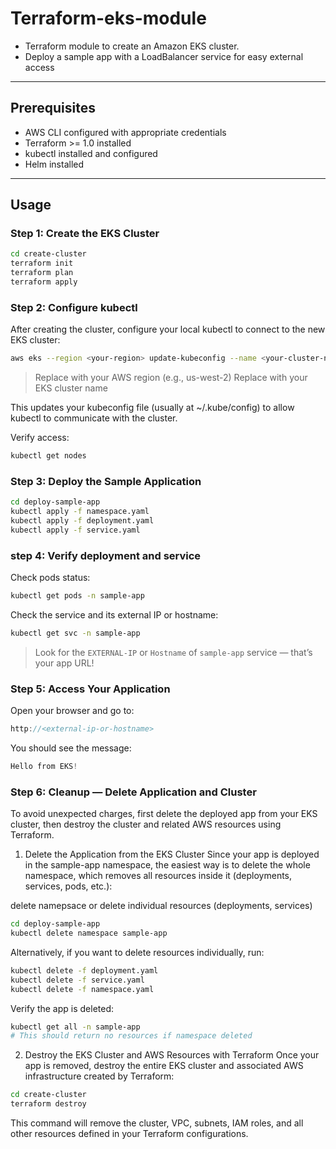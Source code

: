 # Terraform-eks-module

- Terraform module to create an Amazon EKS cluster.
- Deploy a sample app with a LoadBalancer service for easy external access

---

## Prerequisites

- AWS CLI configured with appropriate credentials
- Terraform >= 1.0 installed
- kubectl installed and configured
- Helm installed

---

## Usage

### Step 1: Create the EKS Cluster

```bash
cd create-cluster
terraform init
terraform plan
terraform apply
```

### Step 2: Configure kubectl

After creating the cluster, configure your local kubectl to connect to the new EKS cluster:
```bash
aws eks --region <your-region> update-kubeconfig --name <your-cluster-name>
```
> Replace <your-region> with your AWS region (e.g., us-west-2)
Replace <your-cluster-name> with your EKS cluster name

This updates your kubeconfig file (usually at ~/.kube/config) to allow kubectl to communicate with the cluster.

Verify access:
```bash
kubectl get nodes
```

### Step 3: Deploy the Sample Application

```bash
cd deploy-sample-app
kubectl apply -f namespace.yaml
kubectl apply -f deployment.yaml
kubectl apply -f service.yaml
```
### step 4: Verify deployment and service

Check pods status:
```bash
kubectl get pods -n sample-app
```
Check the service and its external IP or hostname:
```bash
kubectl get svc -n sample-app
```
> Look for the `EXTERNAL-IP` or `Hostname` of `sample-app` service — that’s your app URL!

### Step 5: Access Your Application

Open your browser and go to:
```cpp
http://<external-ip-or-hostname>
```
You should see the message:
```csharp
Hello from EKS!
```

### Step 6: Cleanup — Delete Application and Cluster

To avoid unexpected charges, first delete the deployed app from your EKS cluster, then destroy the cluster and related AWS resources using Terraform.

1. Delete the Application from the EKS Cluster
Since your app is deployed in the sample-app namespace, the easiest way is to delete the whole namespace, which removes all resources inside it (deployments, services, pods, etc.):

delete namepsace or delete individual resources (deployments, services)
```bash
cd deploy-sample-app
kubectl delete namespace sample-app 
```
Alternatively, if you want to delete resources individually, run:
```bash
kubectl delete -f deployment.yaml
kubectl delete -f service.yaml
kubectl delete -f namespace.yaml
```
Verify the app is deleted:
```bash
kubectl get all -n sample-app
# This should return no resources if namespace deleted
```

2. Destroy the EKS Cluster and AWS Resources with Terraform
Once your app is removed, destroy the entire EKS cluster and associated AWS infrastructure created by Terraform:
```bash
cd create-cluster
terraform destroy
```
This command will remove the cluster, VPC, subnets, IAM roles, and all other resources defined in your Terraform configurations.
